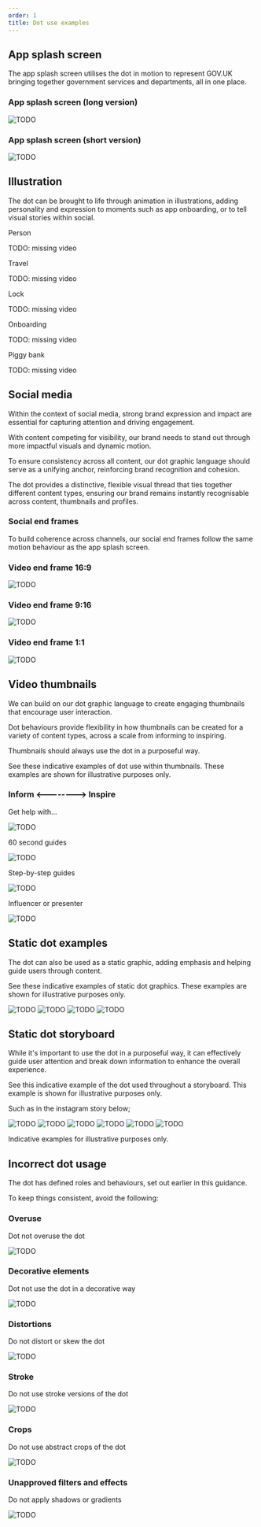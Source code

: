 ```yaml
---
order: 1
title: Dot use examples
---
```


## App splash screen

The app splash screen utilises the dot in motion to represent GOV.UK bringing together government services and departments, all in one place.

<!-- TODO: these files are partly duplicated in
logo system > app and colour > palette overview -->

### App splash screen (long version)

![TODO](./splash-screen-long.gif)

### App splash screen (short version)

![TODO](./splash-screen-short.gif)

## Illustration

The dot can be brought to life through animation in illustrations, adding personality and expression to moments such as app onboarding, or to tell visual stories within social.

Person

TODO: missing video

Travel

TODO: missing video

Lock

TODO: missing video

Onboarding

TODO: missing video

Piggy bank

TODO: missing video

## Social media

Within the context of social media, strong brand expression and impact are essential for capturing attention and driving engagement.

With content competing for visibility, our brand needs to stand out through more impactful visuals and dynamic motion.

To ensure consistency across all content, our dot graphic language should serve as a unifying anchor, reinforcing brand recognition and cohesion.

The dot provides a distinctive, flexible visual thread that ties together different content types, ensuring our brand remains instantly recognisable across content, thumbnails and profiles.

### Social end frames

To build coherence across channels, our social end frames follow the same motion behaviour as the app splash screen.

### Video end frame 16:9

<!-- TODO: these files are duplicated in logo system > social -->

![TODO](./end-frame-1920x1080.gif)

### Video end frame 9:16

![TODO](./end-frame-1080x1920.gif)

### Video end frame 1:1

![TODO](./end-frame-1080x1080.gif)

## Video thumbnails

We can build on our dot graphic language to create engaging thumbnails that encourage user interaction.

Dot behaviours provide flexibility in how thumbnails can be created for a variety of content types, across a scale from informing to inspiring.

Thumbnails should always use the dot in a purposeful way.

See these indicative examples of dot use within thumbnails. These examples are shown for illustrative purposes only.

<!-- Obviously, that's not the right heading, needs proper design -->

### Inform <--------> Inspire

Get help with...

![TODO](./video-thumb-get-help.png)

60 second guides

![TODO](./video-thumb-60s.png)

Step-by-step guides

![TODO](./video-thumb-step.png)

Influencer or presenter

![TODO](./video-thumb-influencer.png)

## Static dot examples

The dot can also be used as a static graphic, adding emphasis and helping guide users through content.

See these indicative examples of static dot graphics. These examples are shown for illustrative purposes only.

![TODO](./static-dot-1.png) ![TODO](./static-dot-2.png) ![TODO](./static-dot-3.png) ![TODO](./static-dot-4.png)

## Static dot storyboard

While it's important to use the dot in a purposeful way, it can effectively guide user attention and break down information to enhance the overall experience.

See this indicative example of the dot used throughout a storyboard. This example is shown for illustrative purposes only.

Such as in the instagram story below;

![TODO](./storyboard-1.png) ![TODO](./storyboard-2.png) ![TODO](./storyboard-3.png) ![TODO](./storyboard-4.png) ![TODO](./storyboard-5.png) ![TODO](./storyboard-6.png)

Indicative examples for illustrative purposes only.

## Incorrect dot usage

The dot has defined roles and behaviours, set out earlier in this guidance.

To keep things consistent, avoid the following:

### Overuse

Dot not overuse the dot

![TODO](./incorrect-overuse.png)

### Decorative elements

Dot not use the dot in a decorative way

![TODO](./incorrect-decorative.png)

### Distortions

Do not distort or skew the dot

![TODO](./incorrect-distorted.png)

### Stroke

Do not use stroke versions of the dot

![TODO](./incorrect-stroke.png)

### Crops

Do not use abstract crops of the dot

![TODO](./incorrect-crop.png)

### Unapproved filters and effects

Do not apply shadows or gradients

![TODO](./incorrect-shadow.png)
